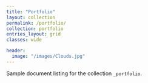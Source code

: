 ```yaml
---
title: "Portfolio"
layout: collection
permalink: /portfolio/
collection: portfolio
entries_layout: grid
classes: wide

header:
  image: "/images/Clouds.jpg"
---
```


Sample document listing for the collection `_portfolio`.